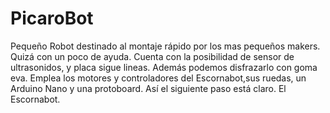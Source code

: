 # PicaroBot
Pequeño Robot destinado al montaje rápido por los mas pequeños makers. Quizá con un poco de ayuda.
Cuenta con la posibilidad de sensor de ultrasonidos, y placa sigue lineas. Además podemos disfrazarlo con goma eva.
Emplea los motores y controladores del Escornabot,sus ruedas, un Arduino Nano y una protoboard. Así el siguiente paso está claro. El Escornabot.

